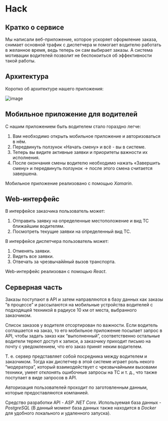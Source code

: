 # Hack
## Кратко о сервисе
Мы написали веб-приложение, которое ускоряет оформление заказа, снимает основной трафик с диспетчера м помогает водителю работать в желанное время, ведь теперь он сам выбирает заказы. А система мотивации водителей позволит не беспокоиться об эффективности такой работы.
## Архитектура
Коротко об архитектуре нашего приложения:

![image](https://user-images.githubusercontent.com/63101279/196017996-cc9bc8d4-e772-4a4b-954f-1907fac58806.png)

## Мобильное приложение для водителей
С нашим приложением быть водителем стало гораздно легче:

1) Вам необходимо открыть мобильное приложение и авторизоваться в нём.
2) Передвинуть ползунок «Начать смену» и всё - вы в системе.
3) Теперь вы видите активные заявки и приоритеты важности их исполнения.
4) После окончания смены водителю необходимо нажать «Завершить смену» и передвинуть ползунок -> после этого смена считается завершена.

Мобильное приложение реализовано с помощью *Xamarin*.
## Web-интерфейс
В интерфейсе заказчика пользователь может:

1) Отправить заявку на определенные местоположение и вид ТС ближайшим водителям.
2) Посмотреть текущие заявки на определенный вид ТС.

В интерфейсе диспетчера пользователь может:

1) Отменять заявки.
2) Видеть все заявки.
3) Отвечать за чрезвычаййный вызов транспорта.

Web-интерфейс реализован с помощью *React*.
## Серверная часть
Заказы поступают в API и затем направляются в базу данных как заказы “в процессе” и рассылаются на мобильные устройства водителей с подходящей техникой в радиусе 10 км от места, выбранного заказчиком.

Список заказов у водителя отсортирован по важности. Если водитель соглашается на заказ, то его мобильное приложение посылает запрос в API, чтобы задать заказ как “выполненный”, соответственно остальные водители теряют доступ к записи, а заказчику приходит письмо на почту с уведомлением, что его заказ принят неким водителем.

Т. е. сервер представляет собой посредника между водителем и заказчиком. Тогда как диспетчер в этой системе играет роль некого “модератора”, который взаимодействует с чрезвычайными вызовами техники, умеет отклонять ошибочные запросы на ТС и т. д., что также поступает в виде запросов в API.

Авторизация пользователей проходит по заготовленным данным, которые предоставляются компанией.

Средство разработки API - *ASP .NET Core*. Используемая база данных - *PostgreSQL* (В данный момент база данных также находится в *Docker* для удобного локального и удаленного запуска).
